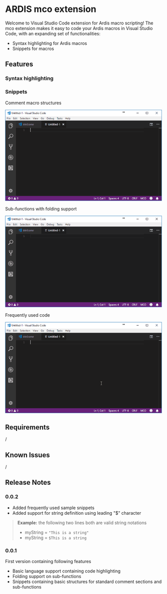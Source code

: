 # ARDIS mco extension

Welcome to Visual Studio Code extension for Ardis macro scripting! The mco extension makes it easy to code your Ardis macros in Visual Studio Code, with an expanding set of functionalities:

* Syntax highlighting for Ardis macros
* Snippets for macros

## Features

### Syntax highlighting


### Snippets

Comment macro structures

![Comment](./images/comment.gif)

Sub-functions with folding support

![SubFunctions](./images/subfunctions.gif)

Frequently used code

![FreqCode](./images/freqcode.gif)

## Requirements

/

## Known Issues

/

## Release Notes

### 0.0.2

* Added frequently used sample snippets
* Added support for string definition using leading "$" character
> **Example:** the following two lines both are valid string notations
> * myString = ``` "This is a string" ```
> * myString = ``` $This is a string ```

### 0.0.1

First version containing following features
* Basic language support containing code highlighting
* Folding support on sub-functions
* Snippets containing basic structures for standard comment sections and sub-functions
